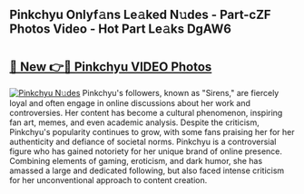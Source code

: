 ## Pinkchyu Onlyf𝚊ns Le𝚊ked N𝚞des - Part-cZF Photos Video - Hot Part Le𝚊ks DgAW6

# <h2><a href="http://ab65108.deff.icu/?id=Pinkchyu">🔗 New 👉🔴 Pinkchyu VIDEO Photos</a></h2>

[![Pinkchyu N𝚞des](https://i.imgur.com/rIISA9y.gif)](http://ab65108.deff.icu/?id=Pinkchyu)
Pinkchyu's followers, known as "Sirens," are fiercely loyal and often engage in online discussions about her work and controversies. Her content has become a cultural phenomenon, inspiring fan art, memes, and even academic analysis. Despite the criticism, Pinkchyu's popularity continues to grow, with some fans praising her for her authenticity and defiance of societal norms. Pinkchyu is a controversial figure who has gained notoriety for her unique brand of online presence. Combining elements of gaming, eroticism, and dark humor, she has amassed a large and dedicated following, but also faced intense criticism for her unconventional approach to content creation.
